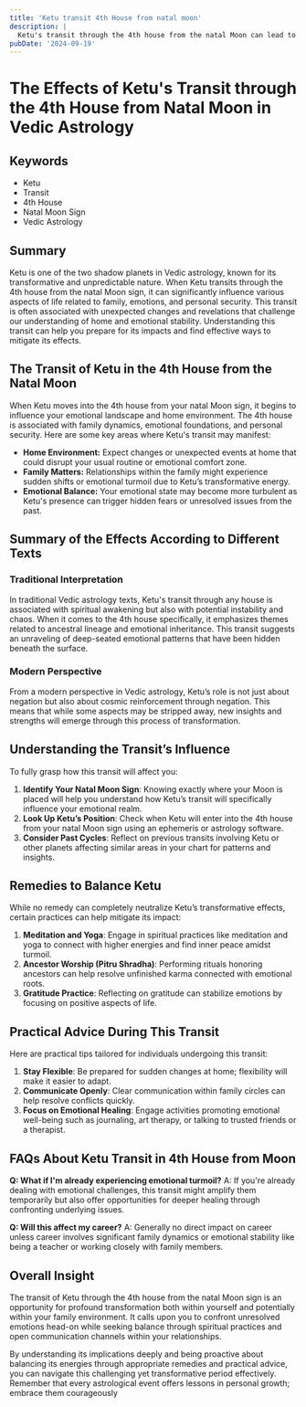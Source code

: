 ```yaml
---
title: 'Ketu transit 4th House from natal moon'
description: |
  Ketu's transit through the 4th house from the natal Moon can lead to financial losses in speculation, health issues, and potential accidents. The individual may lose property and suffer from fear and mental unrest.
pubDate: '2024-09-19'
---
```


# The Effects of Ketu's Transit through the 4th House from Natal Moon in Vedic Astrology

## Keywords
- Ketu
- Transit
- 4th House
- Natal Moon Sign
- Vedic Astrology

## Summary
Ketu is one of the two shadow planets in Vedic astrology, known for its transformative and unpredictable nature. When Ketu transits through the 4th house from the natal Moon sign, it can significantly influence various aspects of life related to family, emotions, and personal security. This transit is often associated with unexpected changes and revelations that challenge our understanding of home and emotional stability. Understanding this transit can help you prepare for its impacts and find effective ways to mitigate its effects.

## The Transit of Ketu in the 4th House from the Natal Moon

When Ketu moves into the 4th house from your natal Moon sign, it begins to influence your emotional landscape and home environment. The 4th house is associated with family dynamics, emotional foundations, and personal security. Here are some key areas where Ketu's transit may manifest:

- **Home Environment:** Expect changes or unexpected events at home that could disrupt your usual routine or emotional comfort zone.
- **Family Matters:** Relationships within the family might experience sudden shifts or emotional turmoil due to Ketu’s transformative energy.
- **Emotional Balance:** Your emotional state may become more turbulent as Ketu's presence can trigger hidden fears or unresolved issues from the past.

## Summary of the Effects According to Different Texts

### Traditional Interpretation
In traditional Vedic astrology texts, Ketu's transit through any house is associated with spiritual awakening but also with potential instability and chaos. When it comes to the 4th house specifically, it emphasizes themes related to ancestral lineage and emotional inheritance. This transit suggests an unraveling of deep-seated emotional patterns that have been hidden beneath the surface.

### Modern Perspective
From a modern perspective in Vedic astrology, Ketu’s role is not just about negation but also about cosmic reinforcement through negation. This means that while some aspects may be stripped away, new insights and strengths will emerge through this process of transformation.

## Understanding the Transit’s Influence

To fully grasp how this transit will affect you:

1. **Identify Your Natal Moon Sign**: Knowing exactly where your Moon is placed will help you understand how Ketu’s transit will specifically influence your emotional realm.
2. **Look Up Ketu’s Position**: Check when Ketu will enter into the 4th house from your natal Moon sign using an ephemeris or astrology software.
3. **Consider Past Cycles**: Reflect on previous transits involving Ketu or other planets affecting similar areas in your chart for patterns and insights.

## Remedies to Balance Ketu

While no remedy can completely neutralize Ketu’s transformative effects, certain practices can help mitigate its impact:

1. **Meditation and Yoga**: Engage in spiritual practices like meditation and yoga to connect with higher energies and find inner peace amidst turmoil.
2. **Ancestor Worship (Pitru Shradha)**: Performing rituals honoring ancestors can help resolve unfinished karma connected with emotional roots.
3. **Gratitude Practice**: Reflecting on gratitude can stabilize emotions by focusing on positive aspects of life.

## Practical Advice During This Transit

Here are practical tips tailored for individuals undergoing this transit:

1. **Stay Flexible**: Be prepared for sudden changes at home; flexibility will make it easier to adapt.
2. **Communicate Openly**: Clear communication within family circles can help resolve conflicts quickly.
3. **Focus on Emotional Healing**: Engage activities promoting emotional well-being such as journaling, art therapy, or talking to trusted friends or a therapist.

## FAQs About Ketu Transit in 4th House from Moon

**Q: What if I'm already experiencing emotional turmoil?**
A: If you're already dealing with emotional challenges, this transit might amplify them temporarily but also offer opportunities for deeper healing through confronting underlying issues.

**Q: Will this affect my career?**
A: Generally no direct impact on career unless career involves significant family dynamics or emotional stability like being a teacher or working closely with family members.

## Overall Insight

The transit of Ketu through the 4th house from the natal Moon sign is an opportunity for profound transformation both within yourself and potentially within your family environment. It calls upon you to confront unresolved emotions head-on while seeking balance through spiritual practices and open communication channels within your relationships.

By understanding its implications deeply and being proactive about balancing its energies through appropriate remedies and practical advice, you can navigate this challenging yet transformative period effectively. Remember that every astrological event offers lessons in personal growth; embrace them courageously